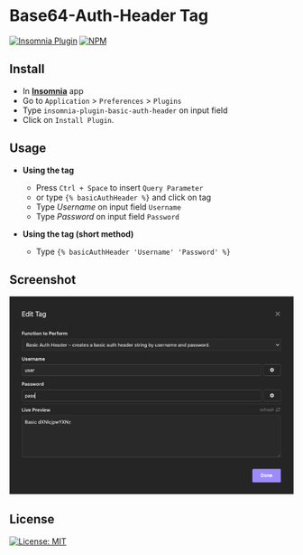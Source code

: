 # Base64-Auth-Header Tag

<!-- FIXME show NPM Badge when plugin url is available -->
[![Insomnia Plugin](https://img.shields.io/static/v1?label=insomnia&message=plugin&color=4a01c6)](https://insomnia.rest/plugins/insomnia-plugin-basic-auth-header)
[![NPM](https://img.shields.io/npm/v/insomnia-plugin-basic-auth-header.svg)](https://www.npmjs.com/package/insomnia-plugin-basic-auth-header)

<!-- FIXME show Github Start Badge when repository public is available -->
<!-- ![GitHub Repo stars](https://img.shields.io/github/stars/fabiosousapro/insomnia-plugin-query-parameter-tag?style=social) -->

<!-- FIXME show Install methods when plugin url is available -->
## Install

+ In **[Insomnia](https://insomnia.rest)** app
+ Go to `Application` > `Preferences` > `Plugins`
+ Type `insomnia-plugin-basic-auth-header` on input field
+ Click on `Install Plugin`.

## Usage
+ **Using the tag**
    - Press `Ctrl + Space` to insert `Query Parameter`
    - or type `{% basicAuthHeader %}` and click on tag
    - Type *Username* on input field `Username`
    - Type *Password* on input field `Password`

+ **Using the tag (short method)**
    - Type `{% basicAuthHeader 'Username' 'Password' %}`

## Screenshot
[<img src="./screenshot.png" />](screenshot.png)

## License
[![License: MIT](https://img.shields.io/badge/License-MIT-yellow.svg)](https://opensource.org/licenses/MIT)  